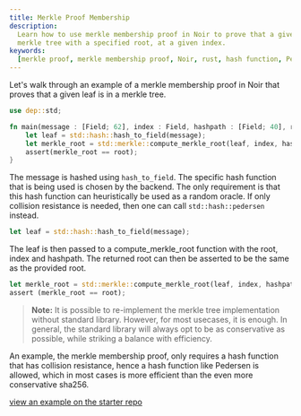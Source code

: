 ```yaml
---
title: Merkle Proof Membership
description:
  Learn how to use merkle membership proof in Noir to prove that a given leaf is a member of a
  merkle tree with a specified root, at a given index.
keywords:
  [merkle proof, merkle membership proof, Noir, rust, hash function, Pedersen, sha256, merkle tree]
---
```


Let's walk through an example of a merkle membership proof in Noir that proves that a given leaf is
in a merkle tree.

```rust
use dep::std;

fn main(message : [Field; 62], index : Field, hashpath : [Field; 40], root : Field) {
    let leaf = std::hash::hash_to_field(message);
    let merkle_root = std::merkle::compute_merkle_root(leaf, index, hashpath);
    assert(merkle_root == root);
}

```

The message is hashed using `hash_to_field`. The specific hash function that is being used is chosen
by the backend. The only requirement is that this hash function can heuristically be used as a
random oracle. If only collision resistance is needed, then one can call `std::hash::pedersen`
instead.

```rust
let leaf = std::hash::hash_to_field(message);
```

The leaf is then passed to a compute_merkle_root function with the root, index and hashpath. The returned root can then be asserted to be the same as the provided root.

```rust
let merkle_root = std::merkle::compute_merkle_root(leaf, index, hashpath);
assert (merkle_root == root);
```

> **Note:** It is possible to re-implement the merkle tree implementation without standard library.
> However, for most usecases, it is enough. In general, the standard library will always opt to be
> as conservative as possible, while striking a balance with efficiency.

An example, the merkle membership proof, only requires a hash function that has collision
resistance, hence a hash function like Pedersen is allowed, which in most cases is more efficient
than the even more conservative sha256.

[view an example on the starter repo](https://github.com/noir-lang/noir-examples/blob/3ea09545cabfa464124ec2f3ea8e60c608abe6df/stealthdrop/circuits/src/main.nr#L20)
